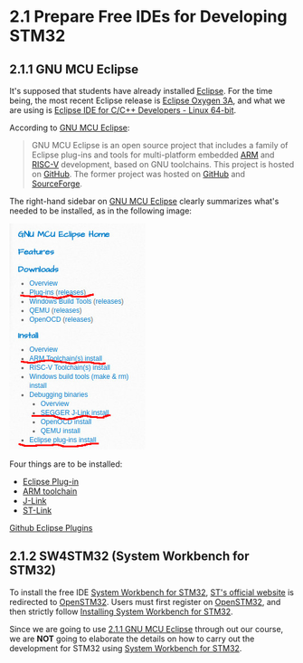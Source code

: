 # 2.1 Prepare Free IDEs for Developing STM32

## 2.1.1 GNU MCU Eclipse

It's supposed that students have already installed [Eclipse](https://www.eclipse.org). For the time being, the most recent Eclipse release is [Eclipse Oxygen 3A](https://www.eclipse.org/downloads/packages/release/Oxygen/3A), and what we are using is [Eclipse IDE for C/C++ Developers - Linux 64-bit](http://www.eclipse.org/downloads/download.php?file=/technology/epp/downloads/release/oxygen/3a/eclipse-cpp-oxygen-3a-linux-gtk-x86_64.tar.gz).

According to [GNU MCU Eclipse](https://gnu-mcu-eclipse.github.io/):
> GNU MCU Eclipse is an open source project that includes a family of Eclipse plug-ins and tools for multi-platform embedded [ARM](https://www.arm.com/) and [RISC-V](https://riscv.org/) development, based on GNU toolchains. This project is hosted on [GitHub](https://github.com/gnu-mcu-eclipse). The former project was hosted on [GitHub](https://github.com/gnuarmeclipse) and [SourceForge](http://sourceforge.net/projects/gnuarmeclipse/).

The right-hand sidebar on [GNU MCU Eclipse](https://gnu-mcu-eclipse.github.io/) clearly summarizes what's needed to be installed, as in the following image:

![GNU MCU Eclipse: What's To Be Installed](./GNU_MCU_Eclipse_2B_Installed.jpg)

Four things are to be installed:
* [Eclipse Plug-in](https://gnu-mcu-eclipse.github.io/plugins/download/)
* [ARM toolchain](https://gnu-mcu-eclipse.github.io/toolchain/arm/install/)
* [J-Link](https://gnu-mcu-eclipse.github.io/debug/jlink/install/)
* [ST-Link](https://github.com/texane/stlink)


[Github Eclipse Plugins](https://github.com/gnu-mcu-eclipse/eclipse-plugins)


## 2.1.2 SW4STM32 (System Workbench for STM32)

To install the free IDE [System Workbench for STM32](http://www.st.com/en/development-tools/sw4stm32.html), [ST's official website](http://www.st.com/en/development-tools/sw4stm32.html) is redirected to [OpenSTM32](http://www.openstm32.org/). Users must first register on [OpenSTM32](http://www.openstm32.org/), and then strictly follow [Installing System Workbench for STM32](http://www.openstm32.org/Installing%2BSystem%2BWorkbench%2Bfor%2BSTM32).

Since we are going to use [2.1.1 GNU MCU Eclipse](https://gnu-mcu-eclipse.github.io/) through out our course, we are **NOT** going to elaborate the details on how to carry out the development for STM32 using [System Workbench for STM32](http://www.st.com/en/development-tools/sw4stm32.html).
